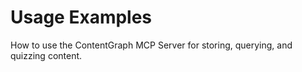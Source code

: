 # Usage Examples

How to use the ContentGraph MCP Server for storing, querying, and quizzing content.
